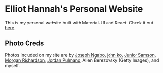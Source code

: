 # Elliot Hannah's Personal Website

This is my personal website built with Material-UI and React. Check it out [here](https://thatsehannah.com).

## Photo Creds

Photos included on my site are by [Joseph Ngabo](https://unsplash.com/@jngabo?utm_source=unsplash&amp;utm_medium=referral&amp;utm_content=creditCopyText), [john ko](https://unsplash.com/@jko001?utm_source=unsplash&amp;utm_medium=referral&amp;utm_content=creditCopyText), [Junior Samson](https://unsplash.com/@junior_jamsbro?utm_source=unsplash&amp;utm_medium=referral&amp;utm_content=creditCopyText), [Morgan Richardson](https://unsplash.com/@morgancodes?utm_source=unsplash&amp;utm_medium=referral&amp;utm_content=creditCopyText), [Jordan Pulmano](https://unsplash.com/@jordanpulmano?utm_source=unsplash&amp;utm_medium=referral&amp;utm_content=creditCopyText), Allen Berezovsky (Getty Images), and myself.

